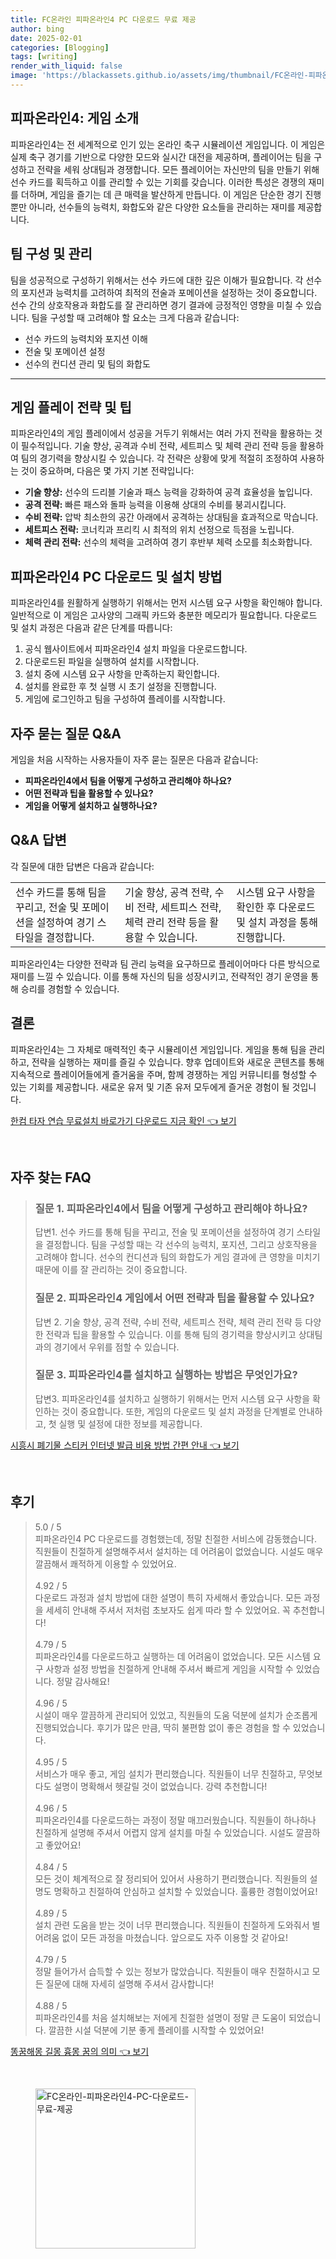 ```yaml
---
title: FC온라인 피파온라인4 PC 다운로드 무료 제공
author: bing
date: 2025-02-01
categories: [Blogging]
tags: [writing]
render_with_liquid: false
image: 'https://blackassets.github.io/assets/img/thumbnail/FC온라인-피파온라인4-PC-다운로드-무료-제공.webp'
---
```



<h2 id='피파온라인4_게임소개'>피파온라인4: 게임 소개</h2>

<p>피파온라인4는 전 세계적으로 인기 있는 온라인 축구 시뮬레이션 게임입니다. 이 게임은 실제 축구 경기를 기반으로 다양한 모드와 실시간 대전을 제공하며, 플레이어는 팀을 구성하고 전략을 세워 상대팀과 경쟁합니다. 모든 플레이어는 자신만의 팀을 만들기 위해 선수 카드를 획득하고 이를 관리할 수 있는 기회를 갖습니다. 이러한 특성은 경쟁의 재미를 더하며, 게임을 즐기는 데 큰 매력을 발산하게 만듭니다. 이 게임은 단순한 경기 진행뿐만 아니라, 선수들의 능력치, 화합도와 같은 다양한 요소들을 관리하는 재미를 제공합니다.</p>

<h2 id='팀구성_및_관리'>팀 구성 및 관리</h2>

<p>팀을 성공적으로 구성하기 위해서는 선수 카드에 대한 깊은 이해가 필요합니다. 각 선수의 포지션과 능력치를 고려하여 최적의 전술과 포메이션을 설정하는 것이 중요합니다. 선수 간의 상호작용과 화합도를 잘 관리하면 경기 결과에 긍정적인 영향을 미칠 수 있습니다. 팀을 구성할 때 고려해야 할 요소는 크게 다음과 같습니다:</p>

<ul>
    <li>선수 카드의 능력치와 포지션 이해</li>
    <li>전술 및 포메이션 설정</li>
    <li>선수의 컨디션 관리 및 팀의 화합도</li>
</ul>

<hr />

<h2 id='게임_플레이_전략'>게임 플레이 전략 및 팁</h2>

<p>피파온라인4의 게임 플레이에서 성공을 거두기 위해서는 여러 가지 전략을 활용하는 것이 필수적입니다. 기술 향상, 공격과 수비 전략, 세트피스 및 체력 관리 전략 등을 활용하여 팀의 경기력을 향상시킬 수 있습니다. 각 전략은 상황에 맞게 적절히 조정하여 사용하는 것이 중요하며, 다음은 몇 가지 기본 전략입니다:</p>

<ul>
    <li><b>기술 향상:</b> 선수의 드리블 기술과 패스 능력을 강화하여 공격 효율성을 높입니다.</li>
    <li><b>공격 전략:</b> 빠른 패스와 돌파 능력을 이용해 상대의 수비를 붕괴시킵니다.</li>
    <li><b>수비 전략:</b> 압박 최소한의 공간 아래에서 공격하는 상대팀을 효과적으로 막습니다.</li>
    <li><b>세트피스 전략:</b> 코너킥과 프리킥 시 최적의 위치 선정으로 득점을 노립니다.</li>
    <li><b>체력 관리 전략:</b> 선수의 체력을 고려하여 경기 후반부 체력 소모를 최소화합니다.</li>
</ul>

<h2 id='피파온라인4_설치'>피파온라인4 PC 다운로드 및 설치 방법</h2>

<p>피파온라인4를 원활하게 실행하기 위해서는 먼저 시스템 요구 사항을 확인해야 합니다. 일반적으로 이 게임은 고사양의 그래픽 카드와 충분한 메모리가 필요합니다. 다운로드 및 설치 과정은 다음과 같은 단계를 따릅니다:</p>

<ol>
    <li>공식 웹사이트에서 피파온라인4 설치 파일을 다운로드합니다.</li>
    <li>다운로드된 파일을 실행하여 설치를 시작합니다.</li>
    <li>설치 중에 시스템 요구 사항을 만족하는지 확인합니다.</li>
    <li>설치를 완료한 후 첫 실행 시 초기 설정을 진행합니다.</li>
    <li>게임에 로그인하고 팀을 구성하여 플레이를 시작합니다.</li>
</ol>

<h2 id='자주_묻는_질문'>자주 묻는 질문 Q&A</h2>

<p>게임을 처음 시작하는 사용자들이 자주 묻는 질문은 다음과 같습니다:</p>

<ul>
    <li><b>피파온라인4에서 팀을 어떻게 구성하고 관리해야 하나요?</b></li>
    <li><b>어떤 전략과 팁을 활용할 수 있나요?</b></li>
    <li><b>게임을 어떻게 설치하고 실행하나요?</b></li>
</ul>

<h2 id='QnA_답변'>Q&A 답변</h2>

<p>각 질문에 대한 답변은 다음과 같습니다:</p>

<table>
    <tr>
        <td>선수 카드를 통해 팀을 꾸리고, 전술 및 포메이션을 설정하여 경기 스타일을 결정합니다.</td>
        <td>기술 향상, 공격 전략, 수비 전략, 세트피스 전략, 체력 관리 전략 등을 활용할 수 있습니다.</td>
        <td>시스템 요구 사항을 확인한 후 다운로드 및 설치 과정을 통해 진행합니다.</td>
    </tr>
</table>

<p>피파온라인4는 다양한 전략과 팀 관리 능력을 요구하므로 플레이어마다 다른 방식으로 재미를 느낄 수 있습니다. 이를 통해 자신의 팀을 성장시키고, 전략적인 경기 운영을 통해 승리를 경험할 수 있습니다.</p>

<h2 id='결론'>결론</h2>

<p>피파온라인4는 그 자체로 매력적인 축구 시뮬레이션 게임입니다. 게임을 통해 팀을 관리하고, 전략을 실행하는 재미를 즐길 수 있습니다. 향후 업데이트와 새로운 콘텐츠를 통해 지속적으로 플레이어들에게 즐거움을 주며, 함께 경쟁하는 게임 커뮤니티를 형성할 수 있는 기회를 제공합니다. 새로운 유저 및 기존 유저 모두에게 즐거운 경험이 될 것입니다.</p>


<p><a class="click-button" title="한컴 타자 연습 무료설치 바로가기 다운로드 지금 확인" href="https://blackassets.github.io/posts/%ED%95%9C%EC%BB%B4-%ED%83%80%EC%9E%90-%EC%97%B0%EC%8A%B5-%EB%AC%B4%EB%A3%8C%EC%84%A4%EC%B9%98-%EB%B0%94%EB%A1%9C%EA%B0%80%EA%B8%B0-%EB%8B%A4%EC%9A%B4%EB%A1%9C%EB%93%9C-%EC%A7%80%EA%B8%88-%ED%99%95%EC%9D%B8/" rel="dofollow">한컴 타자 연습 무료설치 바로가기 다운로드 지금 확인 👈 보기</a></p><br>
<h2 id='자주_찾는_FAQ'>자주 찾는 FAQ</h2>
<div itemscope="" itemtype="https://schema.org/FAQPage"> 
<blockquote> 
<div itemscope="" itemprop="mainEntity" itemtype="https://schema.org/Question"> 
<h3 itemprop="name">질문 1. 피파온라인4에서 팀을 어떻게 구성하고 관리해야 하나요?</h3> 
<div itemscope="" itemprop="acceptedAnswer" itemtype="https://schema.org/Answer"> 
<span itemprop="text"> 
<p>답변1. 선수 카드를 통해 팀을 꾸리고, 전술 및 포메이션을 설정하여 경기 스타일을 결정합니다. 팀을 구성할 때는 각 선수의 능력치, 포지션, 그리고 상호작용을 고려해야 합니다. 선수의 컨디션과 팀의 화합도가 게임 결과에 큰 영향을 미치기 때문에 이를 잘 관리하는 것이 중요합니다.</p> 
</span> 
</div> 
</div> 
<div itemscope="" itemprop="mainEntity" itemtype="https://schema.org/Question"> 
<h3 itemprop="name">질문 2. 피파온라인4 게임에서 어떤 전략과 팁을 활용할 수 있나요?</h3> 
<div itemscope="" itemprop="acceptedAnswer" itemtype="https://schema.org/Answer"> 
<span itemprop="text"> 
<p>답변 2. 기술 향상, 공격 전략, 수비 전략, 세트피스 전략, 체력 관리 전략 등 다양한 전략과 팁을 활용할 수 있습니다. 이를 통해 팀의 경기력을 향상시키고 상대팀과의 경기에서 우위를 점할 수 있습니다.</p> 
</span> 
</div> 
</div> 
<div itemscope="" itemprop="mainEntity" itemtype="https://schema.org/Question"> 
<h3 itemprop="name">질문 3. 피파온라인4를 설치하고 실행하는 방법은 무엇인가요?</h3> 
<div itemscope="" itemprop="acceptedAnswer" itemtype="https://schema.org/Answer"> 
<span itemprop="text"> 
<p>답변3. 피파온라인4를 설치하고 실행하기 위해서는 먼저 시스템 요구 사항을 확인하는 것이 중요합니다. 또한, 게임의 다운로드 및 설치 과정을 단계별로 안내하고, 첫 실행 및 설정에 대한 정보를 제공합니다.</p> 
</span> 
</div> 
</div> 
</blockquote> 
</div>
<p><a class="click-button" title="시흥시 폐기물 스티커 인터넷 발급 비용 방법 간편 안내" href="https://blackassets.github.io/posts/%EC%8B%9C%ED%9D%A5%EC%8B%9C-%ED%8F%90%EA%B8%B0%EB%AC%BC-%EC%8A%A4%ED%8B%B0%EC%BB%A4-%EC%9D%B8%ED%84%B0%EB%84%B7-%EB%B0%9C%EA%B8%89-%EB%B9%84%EC%9A%A9-%EB%B0%A9%EB%B2%95-%EA%B0%84%ED%8E%B8-%EC%95%88%EB%82%B4/" rel="dofollow">시흥시 폐기물 스티커 인터넷 발급 비용 방법 간편 안내 👈 보기</a></p><br>
<h2 id='후기'>후기</h2>
<div itemscope itemtype="https://schema.org/Product">
  <blockquote>
  <div itemprop="review" itemscope itemtype="https://schema.org/Review">
      <div itemprop="reviewRating" itemscope itemtype="https://schema.org/Rating"> <span itemprop="ratingValue">5.0</span> / <span itemprop="bestRating">5</span> </div>
      <span itemprop="reviewBody">피파온라인4 PC 다운로드를 경험했는데, 정말 친절한 서비스에 감동했습니다. 직원들이 친절하게 설명해주셔서 설치하는 데 어려움이 없었습니다. 시설도 매우 깔끔해서 쾌적하게 이용할 수 있었어요.</span>
  </div>
  <br>
  <div itemprop="review" itemscope itemtype="https://schema.org/Review">
      <div itemprop="reviewRating" itemscope itemtype="https://schema.org/Rating"> <span itemprop="ratingValue">4.92</span> / <span itemprop="bestRating">5</span> </div>
      <span itemprop="reviewBody">다운로드 과정과 설치 방법에 대한 설명이 특히 자세해서 좋았습니다. 모든 과정을 세세히 안내해 주셔서 저처럼 초보자도 쉽게 따라 할 수 있었어요. 꼭 추천합니다!</span>
  </div>
  <br>
  <div itemprop="review" itemscope itemtype="https://schema.org/Review">
      <div itemprop="reviewRating" itemscope itemtype="https://schema.org/Rating"> <span itemprop="ratingValue">4.79</span> / <span itemprop="bestRating">5</span> </div>
      <span itemprop="reviewBody">피파온라인4를 다운로드하고 실행하는 데 어려움이 없었습니다. 모든 시스템 요구 사항과 설정 방법을 친절하게 안내해 주셔서 빠르게 게임을 시작할 수 있었습니다. 정말 감사해요!</span>
  </div>
  <br>
  <div itemprop="review" itemscope itemtype="https://schema.org/Review">
      <div itemprop="reviewRating" itemscope itemtype="https://schema.org/Rating"> <span itemprop="ratingValue">4.96</span> / <span itemprop="bestRating">5</span> </div>
      <span itemprop="reviewBody">시설이 매우 깔끔하게 관리되어 있었고, 직원들의 도움 덕분에 설치가 순조롭게 진행되었습니다. 후기가 많은 만큼, 딱히 불편함 없이 좋은 경험을 할 수 있었습니다.</span>
  </div>
  <br>
  <div itemprop="review" itemscope itemtype="https://schema.org/Review">
      <div itemprop="reviewRating" itemscope itemtype="https://schema.org/Rating"> <span itemprop="ratingValue">4.95</span> / <span itemprop="bestRating">5</span> </div>
      <span itemprop="reviewBody">서비스가 매우 좋고, 게임 설치가 편리했습니다. 직원들이 너무 친절하고, 무엇보다도 설명이 명확해서 헷갈릴 것이 없었습니다. 강력 추천합니다!</span>
  </div>
  <br>
  <div itemprop="review" itemscope itemtype="https://schema.org/Review">
      <div itemprop="reviewRating" itemscope itemtype="https://schema.org/Rating"> <span itemprop="ratingValue">4.96</span> / <span itemprop="bestRating">5</span> </div>
      <span itemprop="reviewBody">피파온라인4를 다운로드하는 과정이 정말 매끄러웠습니다. 직원들이 하나하나 친절하게 설명해 주셔서 어렵지 않게 설치를 마칠 수 있었습니다. 시설도 깔끔하고 좋았어요!</span>
  </div>
  <br>
  <div itemprop="review" itemscope itemtype="https://schema.org/Review">
      <div itemprop="reviewRating" itemscope itemtype="https://schema.org/Rating"> <span itemprop="ratingValue">4.84</span> / <span itemprop="bestRating">5</span> </div>
      <span itemprop="reviewBody">모든 것이 체계적으로 잘 정리되어 있어서 사용하기 편리했습니다. 직원들의 설명도 명확하고 친절하여 안심하고 설치할 수 있었습니다. 훌륭한 경험이었어요!</span>
  </div>
  <br>
  <div itemprop="review" itemscope itemtype="https://schema.org/Review">
      <div itemprop="reviewRating" itemscope itemtype="https://schema.org/Rating"> <span itemprop="ratingValue">4.89</span> / <span itemprop="bestRating">5</span> </div>
      <span itemprop="reviewBody">설치 관련 도움을 받는 것이 너무 편리했습니다. 직원들이 친절하게 도와줘서 별 어려움 없이 모든 과정을 마쳤습니다. 앞으로도 자주 이용할 것 같아요!</span>
  </div>
  <br>
  <div itemprop="review" itemscope itemtype="https://schema.org/Review">
      <div itemprop="reviewRating" itemscope itemtype="https://schema.org/Rating"> <span itemprop="ratingValue">4.79</span> / <span itemprop="bestRating">5</span> </div>
      <span itemprop="reviewBody">정말 들어가서 습득할 수 있는 정보가 많았습니다. 직원들이 매우 친절하시고 모든 질문에 대해 자세히 설명해 주셔서 감사합니다!</span>
  </div>
  <br>
  <div itemprop="review" itemscope itemtype="https://schema.org/Review">
      <div itemprop="reviewRating" itemscope itemtype="https://schema.org/Rating"> <span itemprop="ratingValue">4.88</span> / <span itemprop="bestRating">5</span> </div>
      <span itemprop="reviewBody">피파온라인4를 처음 설치해보는 저에게 친절한 설명이 정말 큰 도움이 되었습니다. 깔끔한 시설 덕분에 기분 좋게 플레이를 시작할 수 있었어요!</span>
  </div>
  </blockquote>
</div>
<p><a class="click-button" title="똥꿈해몽 길몽 흉몽 꿈의 의미" href="https://blackassets.github.io/posts/%EB%98%A5%EA%BF%88%ED%95%B4%EB%AA%BD-%EA%B8%B8%EB%AA%BD-%ED%9D%89%EB%AA%BD-%EA%BF%88%EC%9D%98-%EC%9D%98%EB%AF%B8/" rel="dofollow">똥꿈해몽 길몽 흉몽 꿈의 의미 👈 보기</a></p><br>
<figure class="image"><img src="https://blackassets.github.io/assets/img/thumbnail/FC온라인-피파온라인4-PC-다운로드-무료-제공.webp" alt="FC온라인-피파온라인4-PC-다운로드-무료-제공" width="256" height="256"></figure>